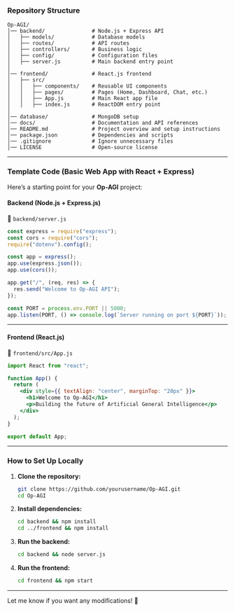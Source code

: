 ### **Repository Structure**  

```
Op-AGI/
│── backend/               # Node.js + Express API
│   ├── models/            # Database models
│   ├── routes/            # API routes
│   ├── controllers/       # Business logic
│   ├── config/            # Configuration files
│   ├── server.js          # Main backend entry point
│
│── frontend/              # React.js frontend
│   ├── src/
│   │   ├── components/    # Reusable UI components
│   │   ├── pages/         # Pages (Home, Dashboard, Chat, etc.)
│   │   ├── App.js         # Main React app file
│   │   ├── index.js       # ReactDOM entry point
│
│── database/              # MongoDB setup
│── docs/                  # Documentation and API references
│── README.md              # Project overview and setup instructions
│── package.json           # Dependencies and scripts
│── .gitignore             # Ignore unnecessary files
│── LICENSE                # Open-source license
```

---

### **Template Code (Basic Web App with React + Express)**  
Here’s a starting point for your **Op-AGI** project:  

#### **Backend (Node.js + Express.js)**
📄 `backend/server.js`
```javascript
const express = require("express");
const cors = require("cors");
require("dotenv").config();

const app = express();
app.use(express.json());
app.use(cors());

app.get("/", (req, res) => {
  res.send("Welcome to Op-AGI API");
});

const PORT = process.env.PORT || 5000;
app.listen(PORT, () => console.log(`Server running on port ${PORT}`));
```

---

#### **Frontend (React.js)**
📄 `frontend/src/App.js`
```jsx
import React from "react";

function App() {
  return (
    <div style={{ textAlign: "center", marginTop: "20px" }}>
      <h1>Welcome to Op-AGI</h1>
      <p>Building the future of Artificial General Intelligence</p>
    </div>
  );
}

export default App;
```

---

### **How to Set Up Locally**  

1. **Clone the repository:**  
   ```sh
   git clone https://github.com/yourusername/Op-AGI.git
   cd Op-AGI
   ```

2. **Install dependencies:**  
   ```sh
   cd backend && npm install
   cd ../frontend && npm install
   ```

3. **Run the backend:**  
   ```sh
   cd backend && node server.js
   ```

4. **Run the frontend:**  
   ```sh
   cd frontend && npm start
   ```

---

Let me know if you want any modifications! 🚀
